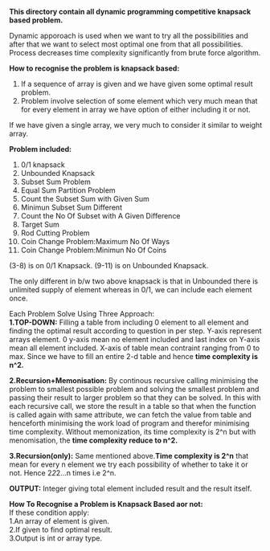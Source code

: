 **This directory contain all dynamic programming competitive knapsack based problem.**

Dynamic apporoach is used when we want to try all the possibilities and after that we want to select most optimal one from that all possibilities. Process decreases time
complexity significantly from brute force algorithm.

**How to recognise the problem is knapsack based:**
1. If a sequence of array is given and we have given some optimal result problem.
2. Problem involve selection of some element which very much mean that for every element in array we have option of either including it or not.

If we have given a single array, we very much to consider it similar to weight array.

**Problem included:**
1.  0/1 knapsack
2.  Unbounded Knapsack
3.  Subset Sum Problem
4.  Equal Sum Partition Problem
5.  Count the Subset Sum with Given Sum
6.  Minimun Subset Sum Different
7.  Count the No Of Subset with A Given Difference
8.  Target Sum
9.  Rod Cutting Problem
10. Coin Change Problem:Maximum No Of Ways
11. Coin Change Problem:Minimun No Of Coins

(3-8) is on 0/1 Knapsack.
(9-11) is on Unbounded Knapsack.

The only different in b/w two above knapsack is that in Unbounded there is unlimited supply of element whereas in 0/1, we can include each element once.

Each Problem Solve Using Three Approach:</br>
**1.TOP-DOWN:**
            Filling a table from including 0 element to all element and finding the optimal result according to question in per step. Y-axis represent arrays element. 0 y-axis 
            mean no element included and last index on Y-axis mean all element included. X-axis of table mean contraint ranging from 0 to max.
            Since we have to fill an entire 2-d table and hence **time complexity is n^2.**
            
**2.Recursion+Memonisation:**
            By continous recursive calling minimising the problem to smallest possible problem and solving the smallest problem and passing their result to larger problem so 
            that they can be solved. In this with each recursive call, we store the result in a table so that when the function is called again with same attribute, we can fetch
            the value from table and henceforth minimising the work load of program and therefor minimising time complexity.
            Without memonization, its time complexity is 2^n but with menomisation, the **time complexity reduce to n^2.**
            
**3.Recursion(only):**
            Same mentioned above.**Time complexity is 2^n** that mean for every n element we try each possibility of whether to take it or not. Hence 2*2*2...n times i.e 2^n.
        
            
**OUTPUT:**
          Integer giving total element included result and the result itself.
          
          
**How To Recognise a Problem is Knapsack Based aor not:**</br>
            If these condition apply:</br>
              1.An array of element is given.</br>
              2.If given to find optimal result.</br>
              3.Output is int or array type.</br>

